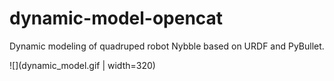 # dynamic-model-opencat
Dynamic modeling of quadruped robot Nybble based on URDF and PyBullet.

![](dynamic_model.gif | width=320)


